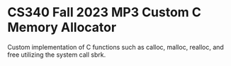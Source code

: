 # CS340 Fall 2023 MP3 Custom C Memory Allocator

Custom implementation of C functions such as calloc, malloc, realloc, and free utilizing the system call sbrk. 
